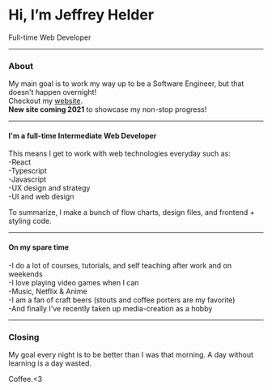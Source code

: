 # Hi, I’m Jeffrey Helder
Full-time Web Developer
___
### About
My main goal is to work my way up to be a Software Engineer, but that doesn't happen overnight!  
Checkout my [website](https://www.jeffreyhelder.com/).  
**New site coming 2021** to showcase my non-stop progress!
___

#### I'm a full-time Intermediate Web Developer
This means I get to work with web technologies everyday such as:  
-React  
-Typescript  
-Javascript  
-UX design and strategy  
-UI and web design  

To summarize, I make a bunch of flow charts, design files, and frontend + styling code.
___
#### On my spare time
-I do a lot of courses, tutorials, and self teaching after work and on weekends  
-I love playing video games when I can  
-Music, Netflix & Anime  
-I am a fan of craft beers (stouts and coffee porters are my favorite)  
-And finally I've recently taken up media-creation as a hobby  
___
### Closing 
My goal every night is to be better than I was that morning. A day without learning is a day wasted.  
  
Coffee.<3

